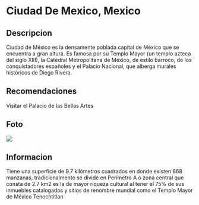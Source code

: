# Ciudad De Mexico, Mexico

## Descripcion
Ciudad de México es la densamente poblada capital de México que se encuentra a gran altura. Es famosa por su Templo Mayor (un templo azteca del siglo XIII), la Catedral Metropolitana de México, de estilo barroco, de los conquistadores españoles y el Palacio Nacional, que alberga murales históricos de Diego Rivera.

## Recomendaciones
Visitar el Palacio de las Bellas Artes

## Foto
![](https://traveler.marriott.com/es/wp-content/uploads/sites/2/2018/05/SI_MEXIS_Angel_Independencia_1920x1080.jpg)

## Informacion
Tiene una superficie de 9.7 kilómetros cuadrados en donde existen 668 manzanas, tradicionalmente se divide en Perímetro A o zona central que consta de 2.7 km2 es la de mayor riqueza cultural al tener el 75% de sus inmuebles catalogados y sitios de renombre mundial como el Templo Mayor de México Tenochtitlan
